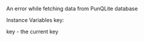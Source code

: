 An error while fetching data from PunQLite database

Instance Variables
	key:		<Object>

key
	- the current key
